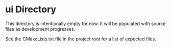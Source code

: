 # ui Directory

This directory is intentionally empty for now. It will be populated with source files as development progresses.

See the CMakeLists.txt file in the project root for a list of expected files.
